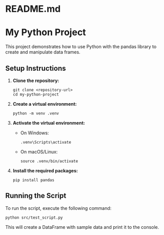 # README.md

# My Python Project

This project demonstrates how to use Python with the pandas library to create and manipulate data frames.

## Setup Instructions

1. **Clone the repository:**
   ```
   git clone <repository-url>
   cd my-python-project
   ```

2. **Create a virtual environment:**
   ```
   python -m venv .venv
   ```

3. **Activate the virtual environment:**
   - On Windows:
     ```
     .venv\Scripts\activate
     ```
   - On macOS/Linux:
     ```
     source .venv/bin/activate
     ```

4. **Install the required packages:**
   ```
   pip install pandas
   ```

## Running the Script

To run the script, execute the following command:
```
python src/test_script.py
```

This will create a DataFrame with sample data and print it to the console.